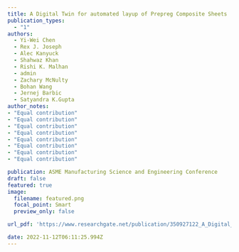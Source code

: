 ```yaml
---
title: A Digital Twin for automated layup of Prepreg Composite Sheets
publication_types:
  - "1"
authors:
  - Yi-Wei Chen
  - Rex J. Joseph
  - Alec Kanyuck
  - Shahwaz Khan
  - Rishi K. Malhan
  - admin
  - Zachary McNulty
  - Bohan Wang
  - Jernej Barbic
  - Satyandra K.Gupta
author_notes:
- "Equal contribution"
- "Equal contribution"
- "Equal contribution"
- "Equal contribution"
- "Equal contribution"
- "Equal contribution"
- "Equal contribution"
- "Equal contribution"

publication: ASME Manufacturing Science and Engineering Conference
draft: false
featured: true
image:
  filename: featured.png
  focal_point: Smart
  preview_only: false

url_pdf: 'https://www.researchgate.net/publication/350927122_A_Digital_Twin_for_Automated_Layup_of_Prepreg_Composite_Sheets?_sg%5B0%5D=ddG7nG96AtL3xT9AcHKDfb8JvNLfq6ujKC1dtRefQ0P8rEr7SmdvfRH3IT4QgJE5U3A4IMifAyvkR6aPfj-Zw_6pc4sAOZFhGlTVe4Cu.jHoJW8d9BQa06FZhpVyt6IPyJ39PEMfzCrRJwdnP8HUSxa7AX3uWCvn6X0oRebM_z4sEan_uc9CDD872BITZLQ'

date: 2022-11-12T06:11:25.994Z
---
```

